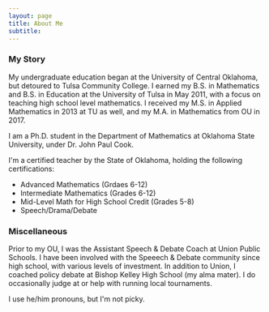 ```yaml
---
layout: page
title: About Me
subtitle: 
---
```




### My Story
My undergraduate education began at the University of Central Oklahoma, but detoured to Tulsa Community College. I earned my B.S. in Mathematics and B.S. in Education at the University of Tulsa in May 2011, with a focus on teaching high school level mathematics. I received my M.S. in Applied Mathematics in 2013 at TU as well, and my M.A. in Mathematics from OU in 2017.


I am a Ph.D. student in the Department of Mathematics at Oklahoma State University, under Dr. John Paul Cook.


I'm a certified teacher by the State of Oklahoma, holding the following certifications:
- Advanced Mathematics (Grdaes 6-12)
- Intermediate Mathematics (Grades 6-12)
- Mid-Level Math for High School Credit (Grades 5-8)
- Speech/Drama/Debate


### Miscellaneous
Prior to my OU, I was the Assistant Speech & Debate Coach at Union Public Schools. I have been involved with the Speeech & Debate community since high school, with various levels of investment. In addition to Union, I coached policy debate at Bishop Kelley High School (my alma mater). I do occasionally judge at or help with running local tournaments.


I use he/him pronouns, but I'm not picky.

